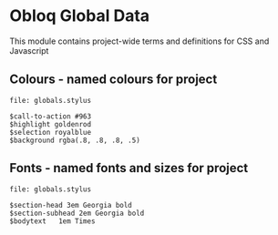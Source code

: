 # Obloq Global Data

This module contains project-wide terms and definitions for CSS and Javascript

## Colours - named colours for project

    file: globals.stylus
    
    $call-to-action #963
    $highlight goldenrod
    $selection royalblue
    $background rgba(.8, .8, .8, .5)
    
## Fonts - named fonts and sizes for project

    file: globals.stylus
    
    $section-head 3em Georgia bold
    $section-subhead 2em Georgia bold
    $bodytext   1em Times
    
